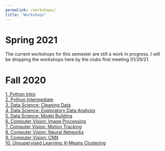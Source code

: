 ```yaml
---
permalink: /workshops/
title: "Workshops"
---
```


# Spring 2021
The current workshops for this semester are still a work in progress. I will be dropping the workshops here by the clubs first meeting 01/29/21.

# Fall 2020
[1. Python Intro](https://hectorenevarez.github.io/AIClubWorkshopsFall20/#workshop-1)<br>
[2. Python Intermediate](https://hectorenevarez.github.io/AIClubWorkshopsFall20/#workshop-2)<br>
[3. Data Science: Cleaning Data](https://hectorenevarez.github.io/AIClubWorkshopsFall20/#workshop-3-data-science-1)<br>
[4. Data Science: Exploratory Data Analysis](https://hectorenevarez.github.io/AIClubWorkshopsFall20/#workshop-4-data-science-2)<br>
[5. Data Science: Model Building](https://hectorenevarez.github.io/AIClubWorkshopsFall20/#workshop-5-data-science-3)<br>
[6. Computer Vision: Image Processing](https://hectorenevarez.github.io/AIClubWorkshopsFall20/#workshop-6-computer-vision-1)<br>
[7. Computer Vision: Motion Tracking](https://hectorenevarez.github.io/AIClubWorkshopsFall20/#workshop-7-computer-vision-2)<br>
[8. Computer Vision: Neural Networks](https://hectorenevarez.github.io/AIClubWorkshopsFall20/#workshop-8-computer-vision-3)<br>
[9. Computer Vision: CNN](https://hectorenevarez.github.io/AIClubWorkshopsFall20/#workshop-10-convolutional-neural-network)<br>
[10. Unsupervised Learning: K-Means Clustering](https://hectorenevarez.github.io/AIClubWorkshopsFall20/#workshop-9-K-means-clustering)<br>
